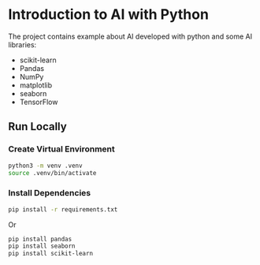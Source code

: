 # Introduction to AI with Python

The project contains example about AI developed with python and some AI libraries:

- scikit-learn
- Pandas
- NumPy
- matplotlib
- seaborn
- TensorFlow

## Run Locally

### Create Virtual Environment

```sh
python3 -m venv .venv
source .venv/bin/activate
```

### Install Dependencies

```sh
pip install -r requirements.txt
```

Or

```sh
pip install pandas
pip install seaborn
pip install scikit-learn
```

